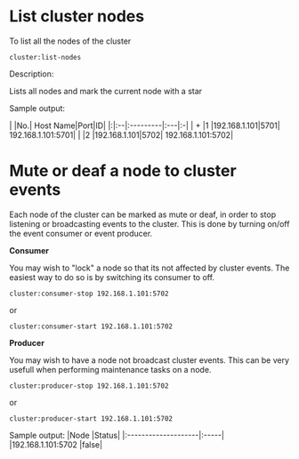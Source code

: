 # List cluster nodes #

To list all the nodes of the cluster

```
cluster:list-nodes
```

Description:

Lists all nodes and mark the current node with a star

Sample output:

| |No.| Host Name|Port|ID|
|:|:--|:---------|:---|:-|
| + |1 |192.168.1.101|5701| 192.168.1.101:5701|
|  |2 |192.168.1.101|5702| 192.168.1.101:5702|



# Mute or deaf a node to cluster events #

Each node of the cluster can be marked as mute or deaf, in order to stop listening or broadcasting events to the cluster. This is done by turning on/off the event consumer or event producer.

**Consumer**

You may wish to "lock" a node so that its not affected by cluster events. The easiest way to do so is by switching its consumer to off.

```
cluster:consumer-stop 192.168.1.101:5702
```
or
```
cluster:consumer-start 192.168.1.101:5702
```

**Producer**

You may wish to have a node not broadcast cluster events. This can be very usefull when performing maintenance tasks on a node.

```
cluster:producer-stop 192.168.1.101:5702
```
or
```
cluster:producer-start 192.168.1.101:5702
```


Sample output:
|Node                 |Status|
|:--------------------|:-----|
|192.168.1.101:5702   |false|